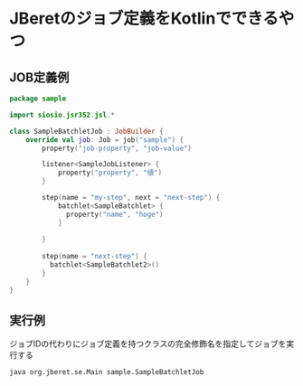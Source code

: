 # JBeretのジョブ定義をKotlinでできるやつ

## JOB定義例
```kotlin
package sample

import siosio.jsr352.jsl.*

class SampleBatchletJob : JobBuilder {
    override val job: Job = job("sample") {
        property("job-property", "job-value")

        listener<SampleJobListener> {
            property("property", "値")
        }

        step(name = "my-step", next = "next-step") {
            batchlet<SampleBatchlet> {
              property("name", "hoge")
            }
        
        }
        
        step(name = "next-step") {
          batchlet<SampleBatchlet2>()
        }
    }
}
```

## 実行例
ジョブIDの代わりにジョブ定義を持つクラスの完全修飾名を指定してジョブを実行する
```text
java org.jberet.se.Main sample.SampleBatchletJob
```

